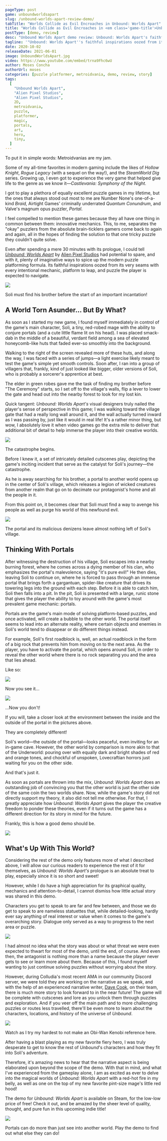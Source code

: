 ```yaml
---
pageType: post
game: unboundworldsapart
slug: /unbound-worlds-apart-review-demo/
tabTitle: "Worlds Collide as Evil Encroaches in Unbound: Worlds Apart"
title: "Worlds Collide as Evil Encroaches in <em class='game-title'>Unbound Worlds Apart</em>"
postType: [demo, review]
desc: "Unbound Worlds Apart demo review: Unbound: Worlds Apart's faithful inspirations oozed from its very seams with every intentional mechanic, platform to leap, and puzzle the player is expected to navigate."
tagline: '"Unbound: Worlds Apart''s faithful inspirations oozed from its very seams with every intentional mechanic, platform to leap, and puzzle the player is expected to navigate."'
date: 2020-10-02
releaseDate: 2021-06-01
image: UnboundWorldsApart.jpg
video: https://www.youtube.com/embed/trna9Fhc6wU
author: Moses Concha
authorUrl: moses
categories: [puzzle platformer, metroidvania, demo, review, story]
tags:
  [
    "Unbound Worlds Apart",
    "Alien Pixel Studios",
    "Alien Pixel Studios",
    2D,
    metroidvania,
    puzzle,
    platformer,
    magic,
    portals,
    art,
    hero,
    tiny,
  ]
---
```


To put it in simple words: Metroidvanias are my jam.

Some of my all-time favorites in modern gaming include the likes of _Hollow Knight_, _Rogue Legacy_ (with a sequel on the way!), and the _SteamWorld Dig_ series. Growing up, I even got to experience the very game that helped give life to the genre as we know it—_Castlevania: Symphony of the Night._

I got to play a plethora of equally excellent puzzle games in my lifetime, but the ones that always stood out most to me are Number None's one-of-a-kind _Braid,_ Airtight Games' criminally underrated _Quantum Conundrum_, and Valve's magnum opus puzzler, _Portal_.

I feel compelled to mention these games because they all have one thing in common between them: innovative mechanics. This, to me, separates the "okay" puzzlers from the absolute brain-ticklers gamers come back to again and again, all in the hopes of finding the solution to that one tricky puzzle they couldn't quite solve.

Even after spending a mere 30 minutes with its prologue, I could tell [_Unbound: Worlds Apart_](https://unboundthegame.com/) by [Alien Pixel Studios](https://www.facebook.com/AlienPixel/) had potential to spare, and with it, plenty of imaginative ways to spice up the modern puzzle platforming formula. Its faithful inspirations oozed from its very seams with every intentional mechanic, platform to leap, and puzzle the player is expected to navigate.

![][image0]

<figcaption>Soli must find his brother before the start of an important incantation!</figcaption>

## A World Torn Asunder... But By What?

As soon as I started my new game, I found myself immediately in control of the game's main character, Soli, a tiny, red-robed mage with the ability to conjure portals (and a cute little flame lit on his head). I was placed smack-dab in the middle of a beautiful, verdant field among a sea of elevated honeycomb-like huts that faded ever-so smoothly into the background.

Walking to the right of the screen revealed more of these huts, and along the way, I was faced with a series of jumps—a light exercise likely meant to test the game's simple yet smooth controls. Soon after, I ran into a group of villagers that, frankly, kind of just looked like bigger, older versions of Soli, who is probably a sorcerer's apprentice at best.

The elder in green robes gave me the task of finding my brother before "The Ceremony" starts, so I set off to the village's walls, flip a lever to lower the gate and head out into the nearby forest to look for my lost kin.

Quick tangent: _Unbound: Worlds Apart's_ visual designers truly nailed the player's sense of perspective in this game; I was walking toward the village gate that had a really long wall around it, and the wall actually turned inward as I was passing by, just like it would in real life! It's a rather minor thing, but wow, I absolutely love it when video games go the extra mile to deliver that additional bit of detail to help immerse the player into their creative worlds.

![][image1]

<figcaption>The catastrophe begins.</figcaption>

Before I knew it, a set of intricately detailed cutscenes play, depicting the game's inciting incident that serve as the catalyst for Soli's journey—the catastrophe.

As he is away searching for his brother, a portal to another world opens up in the center of Soli's village, which releases a legion of wicked creatures from another realm that go on to decimate our protagonist's home and all the people in it.

From this point on, it becomes clear that Soli must find a way to avenge his people as well as purge his world of this newfound evil.

![][image2]

<figcaption>The portal and its malicious denizens leave almost nothing left of Soli's village.</figcaption>

## Thinking With Portals

After witnessing the destruction of his village, Soli escapes into a nearby burning forest, where he comes across a dying member of his clan, who emphasizes the portal's malevolence, saying "it's pure evil!" He then dies, leaving Soli to continue on, where he is forced to pass through an immense portal that brings forth a gargantuan, spider-like creature that drives its towering legs into the ground with each step. Before it is able to catch him, Soli then falls into a pit. In the pit, Soli is presented with a large, runic stone that gives the player the ability to toy around with the game's most prevalent game mechanic: portals.

Portals are the game's main mode of solving platform-based puzzles, and once activated, will create a bubble to the other world. The portal itself seems to lead into an alternate reality, where certain objects and enemies in Soli's world tend to disappear or do different things instead.

For example, Soli's first roadblock is, well, an actual roadblock in the form of a big rock that prevents him from moving on to the next area. As the player, you have to activate the portal, which opens around Soli, in order to reveal the other world where there is no rock separating you and the area that lies ahead.

Like so:

![][image3]

<figcaption>Now you see it...</figcaption>

![][image4]

<figcaption>...Now you don't!</figcaption>

If you will, take a closer look at the environment between the inside and the outside of the portal in the pictures above.

They are completely different!

Soli's world—the outside of the portal—looks peaceful, even inviting for an in-game cave. However, the other world by comparison is more akin to that of the Underworld: pouring over with equally dark and bright shades of red and orange tones, and chockful of unspoken, Lovecraftian horrors just waiting for you on the other side.

And that's just it.

As soon as portals are thrown into the mix, _Unbound: Worlds Apart_ does an outstanding job of convincing you that the other world is just the other side of the same coin the two worlds share. Now, while the game's story did not directly support my theory, it also did not tell me otherwise. For that, I greatly appreciate how _Unbound: Worlds Apart_ gives the player the creative freedom to ponder these theories, even if it turns out the game has a different direction for its story in mind for the future.

Frankly, this is how a good demo should be.

![][image-extra0]

## What's Up With This World?

Considering the rest of the demo only features more of what I described above, I will allow our curious readers to experience the rest of it for themselves, as _Unbound: Worlds Apart's_ prologue is an absolute treat to play, especially since it is so short and sweet!

However, while I do have a high appreciation for its graphical quality, mechanics and attention-to-detail, I cannot dismiss how little actual story was shared in this demo.

Characters you get to speak to are far and few between, and those we do get to speak to are nameless statuettes that, while detailed-looking, hardly ever say anything of real interest or value when it comes to the game's overarching story. Dialogue only served as a way to progress to the next area or puzzle.

![][image-extra1]

I had almost no idea what the story was about or what threat we were even expected to thwart for most of the demo, until the end, of course. And even then, the antagonist is nothing more than a name because the player never gets to see or learn more about them. Because of this, I found myself wanting to just continue solving puzzles without worrying about the story.

However, during Colludia's most recent AMA in our community Discord server, we were told they are working on the narrative as we speak, and with the help of an experienced narrative writer, [Dave Cook](https://twitter.com/davescook), on their team, there is much more story to look forward to in the near future! The game will be complete with cutscenes and lore as you unlock them through puzzles and exploration. And if you veer off the main path and to more challenging puzzles or routes less travelled, there'll be even more to learn about the characters, locations, and history of the universe of _Unbound_.

![][image5]

<figcaption>Watch as I try my hardest to not make an Obi-Wan Kenobi reference here.</figcaption>

After having a blast playing as my new favorite fiery hero, I was truly desperate to get to know the rest of _Unbound_'s characters and how they fit into Soli's adventure.

Therefore, it's amazing news to hear that the narrative aspect is being elaborated upon beyond the scope of the demo. With that in mind, and what I've experienced from the gameplay alone, I am as excited as ever to delve into the magical worlds of _Unbound: Worlds Apart_ with a red-hot fire in my belly, as well as one on the top of my new favorite pint-size mage's little red hood!

The demo for _Unbound: Worlds Apart_ is available on Steam, for the low-low price of free! Check it out, and be amazed by the sheer level of quality, thought, and pure fun in this upcoming indie title!

![][image6]

<figcaption>Portals can do more than just see into another world. Play the demo to find out what else they can do!</figcaption>

[image0]: ../../../images/post/unboundworldsapart/UnboundWorldsApart0.jpg
[image1]: ../../../images/post/unboundworldsapart/UnboundWorldsApart1.jpg
[image2]: ../../../images/post/unboundworldsapart/UnboundWorldsApart2.jpg
[image3]: ../../../images/post/unboundworldsapart/UnboundWorldsApart3.jpg
[image4]: ../../../images/post/unboundworldsapart/UnboundWorldsApart4.jpg
[image5]: ../../../images/post/unboundworldsapart/UnboundWorldsApart5.jpg
[image6]: ../../../images/post/unboundworldsapart/UnboundWorldsApart6.jpg
[image-extra0]: ../../../images/post/unboundworldsapart/Unbound-portal.jpg
[image-extra1]: ../../../images/post/unboundworldsapart/Unbound-dialogue.jpg
